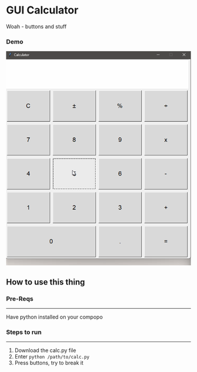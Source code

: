 # GUI Calculator

Woah - buttons and stuff

### Demo

![demo](../Pics/gui-calc.gif)

## How to use this thing

### Pre-Reqs

---

Have python installed on your compopo

### Steps to run

---

1. Download the calc.py file
2. Enter `python /path/to/calc.py`
3. Press buttons, try to break it
